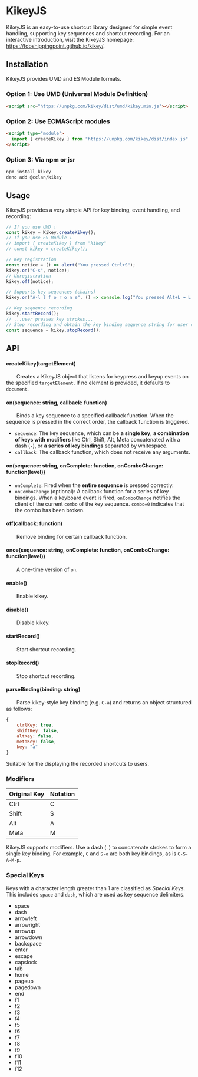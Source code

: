 # KikeyJS

KikeyJS is an easy-to-use shortcut library designed for simple event handling, supporting key sequences and shortcut recording.
For an interactive introduction, visit the KikeyJS homepage: https://fobshippingpoint.github.io/kikey/.

## Installation

KikeyJS provides UMD and ES Module formats.

### Option 1: Use UMD (Universal Module Definition)

```html
<script src="https://unpkg.com/kikey/dist/umd/kikey.min.js"></script>
```

### Option 2: Use ECMAScript modules

```html
<script type="module">
  import { createKikey } from "https://unpkg.com/kikey/dist/index.js"
</script>
```

### Option 3: Via npm or jsr

```sh
npm install kikey
deno add @cclan/kikey
```

## Usage

KikeyJS provides a very simple API for key binding, event handling, and recording:
```js
// If you use UMD ↓
const kikey = Kikey.createKikey();
// If you use ES Module ↓
// import { createKikey } from "kikey"
// const kikey = createKikey();

// Key registration
const notice = () => alert("You pressed Ctrl+S");
kikey.on("C-s", notice);
// Unregistration
kikey.off(notice);

// Supports key sequences (chains)
kikey.on("A-l l f o r o n e", () => console.log("You pressed Alt+L → L → F → O → R → O → N → E"));

// Key sequence recording
kikey.startRecord();
// ...user presses key strokes...
// Stop recording and obtain the key binding sequence string for user customization
const sequence = kikey.stopRecord();
```

## API

#### createKikey(targetElement)

&emsp;&emsp;Creates a KikeyJS object that listens for keypress and keyup events on the specified `targetElement`. If no element is provided, it defaults to `document`.

#### on(sequence: string, callback: function)

&emsp;&emsp;Binds a key sequence to a specified callback function. When the sequence is pressed in the correct order, the callback function is triggered.
- `sequence`: The key sequence, which can be **a single key**, **a combination of keys with modifiers** like Ctrl, Shift, Alt, Meta concatenated with a dash (`-`), or **a series of key bindings** separated by whitespace.
- `callback`: The callback function, which does not receive any arguments.

#### on(sequence: string, onComplete: function, onComboChange: function(level))

- `onComplete`: Fired when the **entire sequence** is pressed correctly.
- `onComboChange` (optional): A callback function for a series of key bindings. When a keyboard event is fired, `onComboChange` notifies the client of the current `combo` of the key sequence. `combo=0` indicates that the combo has been broken.

#### off(callback: function)

&emsp;&emsp;Remove binding for certain callback function.

#### once(sequence: string, onComplete: function, onComboChange: function(level))

&emsp;&emsp;A one-time version of `on`.

#### enable()

&emsp;&emsp;Enable kikey.

#### disable()

&emsp;&emsp;Disable kikey.

#### startRecord()

&emsp;&emsp;Start shortcut recording.

#### stopRecord()

&emsp;&emsp;Stop shortcut recording.

#### parseBinding(binding: string)

&emsp;&emsp;Parse kikey-style key binding (e.g. `C-a`) and returns an object structured as follows:
```js
{
    ctrlKey: true,
    shiftKey: false,
    altKey: false,
    metaKey: false,
    key: "a"
}
```
Suitable for the displaying the recorded shortcuts to users.

### Modifiers

| Original Key | Notation |
|--------------|----------|
| Ctrl         | C        |
| Shift        | S        |
| Alt          | A        |
| Meta         | M        |

KikeyJS supports modifiers. Use a dash (`-`) to concatenate strokes to form a single key binding. For example, `C` and `S-o` are both key bindings, as is `C-S-A-M-p`.

### Special Keys

Keys with a character length greater than 1 are classified as *Special Keys*. This includes `space` and `dash`, which are used as key sequence delimiters.

- space
- dash
- arrowleft
- arrowright
- arrowup
- arrowdown
- backspace
- enter
- escape
- capslock
- tab
- home
- pageup
- pagedown
- end
- f1
- f2
- f3
- f4
- f5
- f6
- f7
- f8
- f9
- f10
- f11
- f12
